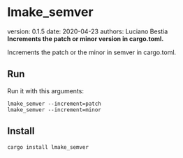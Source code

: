 # lmake_semver  

[comment]: # (lmake_readme cargo.toml data start)
version: 0.1.5  date: 2020-04-23 authors: Luciano Bestia  
**Increments the patch or minor version in cargo.toml.**

[comment]: # (lmake_readme cargo.toml data end)

Increments the patch or the minor in semver in cargo.toml.  

## Run

Run it with this arguments:  

`lmake_semver --increment=patch`  
`lmake_semver --increment=minor`  

## Install

`cargo install lmake_semver`  

